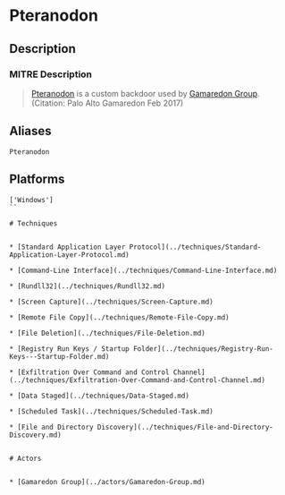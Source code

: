 
# Pteranodon

## Description

### MITRE Description

> [Pteranodon](https://attack.mitre.org/software/S0147) is a custom backdoor used by [Gamaredon Group](https://attack.mitre.org/groups/G0047). (Citation: Palo Alto Gamaredon Feb 2017)

## Aliases

```
Pteranodon
```

## Platforms

```
['Windows']
``

# Techniques


* [Standard Application Layer Protocol](../techniques/Standard-Application-Layer-Protocol.md)

* [Command-Line Interface](../techniques/Command-Line-Interface.md)
    
* [Rundll32](../techniques/Rundll32.md)
    
* [Screen Capture](../techniques/Screen-Capture.md)
    
* [Remote File Copy](../techniques/Remote-File-Copy.md)
    
* [File Deletion](../techniques/File-Deletion.md)
    
* [Registry Run Keys / Startup Folder](../techniques/Registry-Run-Keys---Startup-Folder.md)
    
* [Exfiltration Over Command and Control Channel](../techniques/Exfiltration-Over-Command-and-Control-Channel.md)
    
* [Data Staged](../techniques/Data-Staged.md)
    
* [Scheduled Task](../techniques/Scheduled-Task.md)
    
* [File and Directory Discovery](../techniques/File-and-Directory-Discovery.md)
    

# Actors


* [Gamaredon Group](../actors/Gamaredon-Group.md)

